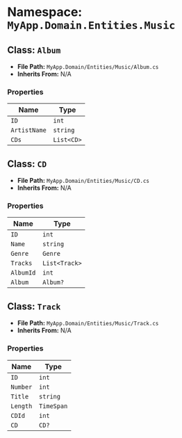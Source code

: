 # Namespace: `MyApp.Domain.Entities.Music`

## Class: `Album`

- **File Path:** `MyApp.Domain/Entities/Music/Album.cs`
- **Inherits From:** N/A

### Properties

| Name | Type |
|------|------|
| `ID` | `int` |
| `ArtistName` | `string` |
| `CDs` | `List<CD>` |

## Class: `CD`

- **File Path:** `MyApp.Domain/Entities/Music/CD.cs`
- **Inherits From:** N/A

### Properties

| Name | Type |
|------|------|
| `ID` | `int` |
| `Name` | `string` |
| `Genre` | `Genre` |
| `Tracks` | `List<Track>` |
| `AlbumId` | `int` |
| `Album` | `Album?` |

## Class: `Track`

- **File Path:** `MyApp.Domain/Entities/Music/Track.cs`
- **Inherits From:** N/A

### Properties

| Name | Type |
|------|------|
| `ID` | `int` |
| `Number` | `int` |
| `Title` | `string` |
| `Length` | `TimeSpan` |
| `CDId` | `int` |
| `CD` | `CD?` |

